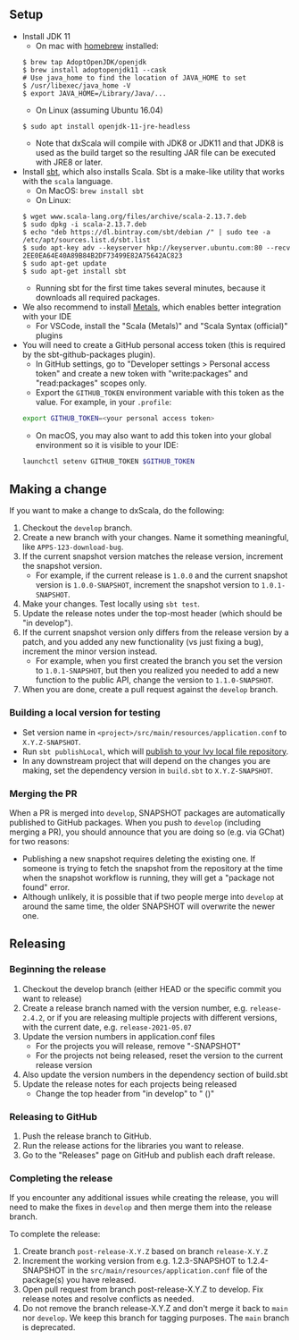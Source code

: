 ## Setup

* Install JDK 11
   * On mac with [homebrew](https://brew.sh/) installed:
    ```
    $ brew tap AdoptOpenJDK/openjdk
    $ brew install adoptopenjdk11 --cask
    # Use java_home to find the location of JAVA_HOME to set
    $ /usr/libexec/java_home -V
    $ export JAVA_HOME=/Library/Java/...
    ```
   * On Linux (assuming Ubuntu 16.04)
    ```
    $ sudo apt install openjdk-11-jre-headless
    ```
   * Note that dxScala will compile with JDK8 or JDK11 and that JDK8 is used as the build target so the resulting JAR file can be executed with JRE8 or later.
* Install [sbt](https://www.scala-sbt.org/), which also installs Scala. Sbt is a make-like utility that works with the ```scala``` language.
   * On MacOS: `brew install sbt`
   * On Linux:
    ```
    $ wget www.scala-lang.org/files/archive/scala-2.13.7.deb
    $ sudo dpkg -i scala-2.13.7.deb
    $ echo "deb https://dl.bintray.com/sbt/debian /" | sudo tee -a /etc/apt/sources.list.d/sbt.list
    $ sudo apt-key adv --keyserver hkp://keyserver.ubuntu.com:80 --recv 2EE0EA64E40A89B84B2DF73499E82A75642AC823
    $ sudo apt-get update
    $ sudo apt-get install sbt
    ```
   * Running sbt for the first time takes several minutes, because it downloads all required packages.
* We also recommend to install [Metals](https://scalameta.org/metals/), which enables better integration with your IDE
   * For VSCode, install the "Scala (Metals)" and "Scala Syntax (official)" plugins
* You will need to create a GitHub personal access token (this is required by the sbt-github-packages plugin).
   * In GitHub settings, go to "Developer settings > Personal access token" and create a new token with "write:packages" and "read:packages" scopes only.
   * Export the `GITHUB_TOKEN` environment variable with this token as the value. For example, in your `.profile`:
    ```bash
    export GITHUB_TOKEN=<your personal access token>
    ```
   * On macOS, you may also want to add this token into your global environment so it is visible to your IDE:
    ```bash
    launchctl setenv GITHUB_TOKEN $GITHUB_TOKEN
    ```

## Making a change

If you want to make a change to dxScala, do the following:

1. Checkout the `develop` branch.
2. Create a new branch with your changes. Name it something meaningful, like `APPS-123-download-bug`.
3. If the current snapshot version matches the release version, increment the snapshot version.
   - For example, if the current release is `1.0.0` and the current snapshot version is `1.0.0-SNAPSHOT`, increment the snapshot version to `1.0.1-SNAPSHOT`.
4. Make your changes. Test locally using `sbt test`.
5. Update the release notes under the top-most header (which should be "in develop").
6. If the current snapshot version only differs from the release version by a patch, and you added any new functionality (vs just fixing a bug), increment the minor version instead.
   - For example, when you first created the branch you set the version to `1.0.1-SNAPSHOT`, but then you realized you needed to add a new function to the public API, change the version to `1.1.0-SNAPSHOT`. 
7. When you are done, create a pull request against the `develop` branch.

### Building a local version for testing

- Set version name in `<project>/src/main/resources/application.conf` to `X.Y.Z-SNAPSHOT`.
- Run `sbt publishLocal`, which will [publish to your Ivy local file repository](https://www.scala-sbt.org/1.x/docs/Publishing.html).
- In any downstream project that will depend on the changes you are making, set the dependency version in `build.sbt` to `X.Y.Z-SNAPSHOT`.

### Merging the PR

When a PR is merged into `develop`, SNAPSHOT packages are automatically published to GitHub packages. When you push to `develop` (including merging a PR), you should announce that you are doing so (e.g. via GChat) for two reasons:

* Publishing a new snapshot requires deleting the existing one. If someone is trying to fetch the snapshot from the repository at the time when the snapshot workflow is running, they will get a "package not found" error.
* Although unlikely, it is possible that if two people merge into `develop` at around the same time, the older SNAPSHOT will overwrite the newer one.

## Releasing

### Beginning the release

1. Checkout the develop branch (either HEAD or the specific commit you want to release)
2. Create a release branch named with the version number, e.g. `release-2.4.2`, or if you are releasing multiple projects with different versions, with the current date, e.g. `release-2021-05.07`
3. Update the version numbers in application.conf files
   - For the projects you will release, remove "-SNAPSHOT"
   - For the projects not being released, reset the version to the current release version
4. Also update the version numbers in the dependency section of build.sbt
5. Update the release notes for each projects being released
   - Change the top header from "in develop" to "<version> (<date>)"

### Releasing to GitHub

1. Push the release branch to GitHub.
2. Run the release actions for the libraries you want to release.
3. Go to the "Releases" page on GitHub and publish each draft release.

### Completing the release

If you encounter any additional issues while creating the release, you will need to make the fixes in `develop` and then merge them into the release branch.

To complete the release:
1. Create branch `post-release-X.Y.Z` based on branch `release-X.Y.Z`
2. Increment the working version from e.g. 1.2.3-SNAPSHOT to 1.2.4-SNAPSHOT in the `src/main/resources/application.conf` file of the package(s) you have released.
3. Open pull request from branch post-release-X.Y.Z to develop. Fix release notes and resolve conflicts as needed.
4. Do not remove the branch release-X.Y.Z and don't merge it back to `main` nor `develop`. We keep this branch for tagging purposes. The `main` branch is deprecated.


